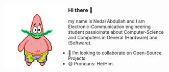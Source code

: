 <a target="blank"><img align="left" src="./patric1.gif" /></a>

### Hi there 👋
my name is Nedal Abdullah and I am Electronic-Communication engineering student
passioinate about Computer-Science and Computers in General (Hardware) and (Software).



- 👯 I’m looking to collaborate on Open-Source Projects.
- 😄 Pronouns: He/Him.

